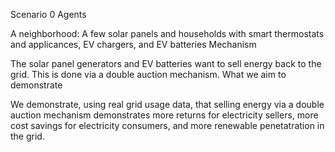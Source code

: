 Scenario 0
Agents

A neighborhood: A few solar panels and households with smart thermostats and applicances, EV chargers, and EV batteries
Mechanism

The solar panel generators and EV batteries want to sell energy back to the grid. This is done via a double auction mechanism.
What we aim to demonstrate

We demonstrate, using real grid usage data, that selling energy via a double auction mechanism demonstrates more returns for electricity sellers, more cost savings for electricity consumers, and more renewable penetatration in the grid.
